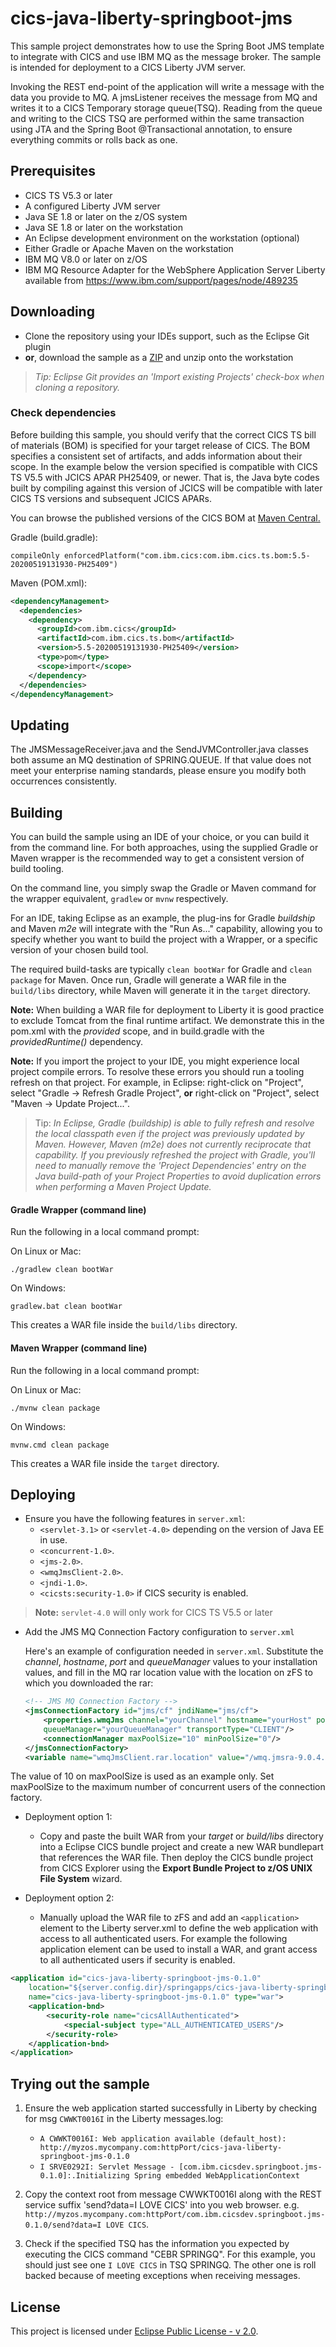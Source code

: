 # cics-java-liberty-springboot-jms

This sample project demonstrates how to use the Spring Boot JMS template to integrate with CICS and use IBM MQ as the message broker. The sample is intended for deployment to a CICS Liberty JVM server. 

Invoking the REST end-point of the application will write a message with the data you provide to MQ. A jmsListener receives the message from MQ and writes it to a CICS Temporary storage queue(TSQ). Reading from the queue and writing to the CICS TSQ are performed within the same transaction using JTA and the Spring Boot @Transactional annotation, to ensure everything commits or rolls back as one.

## Prerequisites

- CICS TS V5.3 or later
- A configured Liberty JVM server 
- Java SE 1.8 or later on the z/OS system
- Java SE 1.8 or later on the workstation
- An Eclipse development environment on the workstation (optional)
- Either Gradle or Apache Maven on the workstation
- IBM MQ V8.0 or later on z/OS
- IBM MQ Resource Adapter for the WebSphere Application Server Liberty available from https://www.ibm.com/support/pages/node/489235

## Downloading

- Clone the repository using your IDEs support, such as the Eclipse Git plugin
- **or**, download the sample as a [ZIP](https://github.com/cicsdev/cics-java-liberty-springboot-jms/archive/master.zip) and unzip onto the workstation

>*Tip: Eclipse Git provides an 'Import existing Projects' check-box when cloning a repository.*

### Check dependencies
 
Before building this sample, you should verify that the correct CICS TS bill of materials (BOM) is specified for your target release of CICS. The BOM specifies a consistent set of artifacts, and adds information about their scope. In the example below the version specified is compatible with CICS TS V5.5 with JCICS APAR PH25409, or newer. That is, the Java byte codes built by compiling against this version of JCICS will be compatible with later CICS TS versions and subsequent JCICS APARs. 

You can browse the published versions of the CICS BOM at [Maven Central.](https://mvnrepository.com/artifact/com.ibm.cics/com.ibm.cics.ts.bom)
 
Gradle (build.gradle): 

`compileOnly enforcedPlatform("com.ibm.cics:com.ibm.cics.ts.bom:5.5-20200519131930-PH25409")`

Maven (POM.xml):

``` xml	
<dependencyManagement>
  <dependencies>
    <dependency>
      <groupId>com.ibm.cics</groupId>
      <artifactId>com.ibm.cics.ts.bom</artifactId>
      <version>5.5-20200519131930-PH25409</version>
      <type>pom</type>
      <scope>import</scope>
    </dependency>
  </dependencies>
</dependencyManagement>
```

## Updating

The JMSMessageReceiver.java and the SendJVMController.java classes both assume an MQ destination of SPRING.QUEUE. If that value does not meet your enterprise naming standards, please ensure you modify both occurrences consistently.

## Building 

You can build the sample using an IDE of your choice, or you can build it from the command line. For both approaches, using the supplied Gradle or Maven wrapper is the recommended way to get a consistent version of build tooling. 

On the command line, you simply swap the Gradle or Maven command for the wrapper equivalent, `gradlew` or `mvnw` respectively.

For an IDE, taking Eclipse as an example, the plug-ins for Gradle *buildship* and Maven *m2e* will integrate with the "Run As..." capability, allowing you to specify whether you want to build the project with a Wrapper, or a specific version of your chosen build tool.

The required build-tasks are typically `clean bootWar` for Gradle and `clean package` for Maven. Once run, Gradle will generate a WAR file in the `build/libs` directory, while Maven will generate it in the `target` directory.

**Note:** When building a WAR file for deployment to Liberty it is good practice to exclude Tomcat from the final runtime artifact. We demonstrate this in the pom.xml with the *provided* scope, and in build.gradle with the *providedRuntime()* dependency.

**Note:** If you import the project to your IDE, you might experience local project compile errors. To resolve these errors you should run a tooling refresh on that project. For example, in Eclipse: right-click on "Project", select "Gradle -> Refresh Gradle Project", **or** right-click on "Project", select "Maven -> Update Project...".

>Tip: *In Eclipse, Gradle (buildship) is able to fully refresh and resolve the local classpath even if the project was previously updated by Maven. However, Maven (m2e) does not currently reciprocate that capability. If you previously refreshed the project with Gradle, you'll need to manually remove the 'Project Dependencies' entry on the Java build-path of your Project Properties to avoid duplication errors when performing a Maven Project Update.* 

#### Gradle Wrapper (command line)

Run the following in a local command prompt:

On Linux or Mac:

```shell
./gradlew clean bootWar
```
On Windows:

```shell
gradlew.bat clean bootWar
```

This creates a WAR file inside the `build/libs` directory.

#### Maven Wrapper (command line)

Run the following in a local command prompt:

On Linux or Mac:

```shell
./mvnw clean package
```

On Windows:

```shell
mvnw.cmd clean package
```

This creates a WAR file inside the `target` directory.

## Deploying

- Ensure you have the following features in `server.xml`: 
    - `<servlet-3.1>` or `<servlet-4.0>` depending on the version of Java EE in use.
    - `<concurrent-1.0>`.
    - `<jms-2.0>`.
    - `<wmqJmsClient-2.0>`.
    - `<jndi-1.0>`.
    - `<cicsts:security-1.0>` if CICS security is enabled. 

>**Note:** `servlet-4.0` will only work for CICS TS V5.5 or later

- Add the JMS MQ Connection Factory configuration to `server.xml`

  Here's an example of configuration needed in `server.xml`. Substitute the *channel*, *hostname*, *port* and *queueManager* values to your installation values, and fill in the MQ rar location value with the location on zFS to which you downloaded the rar: 

    ``` XML
    <!-- JMS MQ Connection Factory -->
    <jmsConnectionFactory id="jms/cf" jndiName="jms/cf">
        <properties.wmqJms channel="yourChannel" hostname="yourHost" port="yourPort" 
        queueManager="yourQueueManager" transportType="CLIENT"/>
        <connectionManager maxPoolSize="10" minPoolSize="0"/>
    </jmsConnectionFactory>
    <variable name="wmqJmsClient.rar.location" value="/wmq.jmsra-9.0.4.0.rar"/>
    ```

The value of 10 on maxPoolSize is used as an example only. Set maxPoolSize to the maximum number of concurrent users of the connection factory.
 
- Deployment option 1:
    - Copy and paste the built WAR from your *target* or *build/libs* directory into a Eclipse CICS bundle project and create a new WAR bundlepart that references the WAR file. Then deploy the CICS bundle project from CICS Explorer using the **Export Bundle Project to z/OS UNIX File System** wizard.

- Deployment option 2:
    - Manually upload the WAR file to zFS and add an `<application>` element to the Liberty server.xml to define the web application with access to all authenticated users. For example the following application element can be used to install a WAR, and grant access to all authenticated users if security is enabled.

``` XML
<application id="cics-java-liberty-springboot-jms-0.1.0"
    location="${server.config.dir}/springapps/cics-java-liberty-springboot-jms-0.1.0.war"
    name="cics-java-liberty-springboot-jms-0.1.0" type="war">
    <application-bnd>
        <security-role name="cicsAllAuthenticated">
            <special-subject type="ALL_AUTHENTICATED_USERS"/>
        </security-role>
    </application-bnd>
</application>
```

## Trying out the sample

1. Ensure the web application started successfully in Liberty by checking for msg `CWWKT0016I` in the Liberty messages.log:

    - `A CWWKT0016I: Web application available (default_host): http://myzos.mycompany.com:httpPort/cics-java-liberty-springboot-jms-0.1.0`
    - `I SRVE0292I: Servlet Message - [com.ibm.cicsdev.springboot.jms-0.1.0]:.Initializing Spring embedded WebApplicationContext`

2. Copy the context root from message CWWKT0016I along with the REST service suffix 'send?data=I LOVE CICS' into you web browser. e.g. `http://myzos.mycompany.com:httpPort/com.ibm.cicsdev.springboot.jms-0.1.0/send?data=I LOVE CICS`.

3. Check if the specified TSQ has the information you expected by executing the CICS command "CEBR SPRINGQ". For this example, you should just see one `I LOVE CICS` in TSQ SPRINGQ. The other one is roll backed because of meeting exceptions when receiving messages.

## License

This project is licensed under [Eclipse Public License - v 2.0](LICENSE). 
